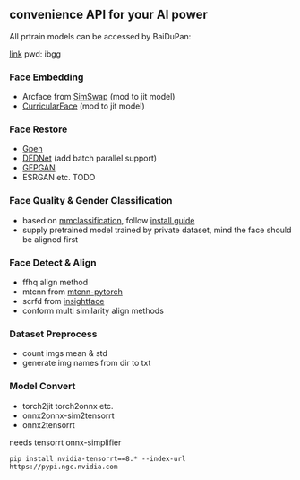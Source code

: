 ## convenience API for your AI power

All prtrain models can be accessed by BaiDuPan:

[link](https://pan.baidu.com/s/18MegZnMQn1oQR1jJPpWJxQ) pwd: ibgg

### Face Embedding

- Arcface from [SimSwap](https://github.com/neuralchen/SimSwap) (mod to jit model)
- [CurricularFace](https://github.com/HuangYG123/CurricularFace) (mod to jit model)

### Face Restore 

- [Gpen](https://github.com/yangxy/GPEN)
- [DFDNet](https://github.com/csxmli2016/DFDNet) (add batch parallel support)
- [GFPGAN](https://github.com/TencentARC/GFPGAN)
- ESRGAN etc. TODO

### Face Quality & Gender Classification

- based on [mmclassification](https://github.com/open-mmlab/mmclassification), follow [install guide](https://github.com/open-mmlab/mmclassification/blob/master/docs/install.md)
- supply pretrained model trained by private dataset, mind the face should be aligned first


### Face Detect & Align

- ffhq align method
- mtcnn from [mtcnn-pytorch](https://github.com/TropComplique/mtcnn-pytorch)
- scrfd from [insightface](https://github.com/deepinsight/insightface/tree/master/detection/scrfd)
- conform multi similarity align methods

### Dataset Preprocess

- count imgs mean & std
- generate img names from dir to txt

### Model Convert

- torch2jit torch2onnx etc.
- onnx2onnx-sim2tensorrt
- onnx2tensorrt

needs tensorrt onnx-simplifier

`
pip install nvidia-tensorrt==8.* --index-url https://pypi.ngc.nvidia.com
`